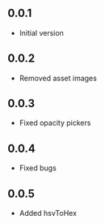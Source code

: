 ## 0.0.1
* Initial version
## 0.0.2
* Removed asset images
## 0.0.3
* Fixed opacity pickers
## 0.0.4
* Fixed bugs
## 0.0.5
* Added hsvToHex
